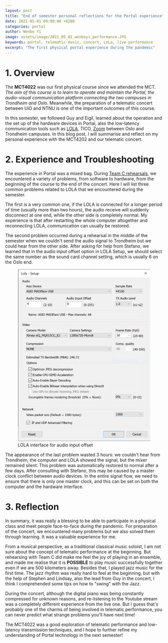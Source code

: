 ```yaml
---
layout: post
title: "End of semester personal reflections for the Portal experience"
date: 2021-05-01 09:00:00 +0200
categories: portal
author: Wenbo Yi
image: assets/image/2021_05_02_wenboyi_performance.JPG
keywords: portal, telematic-music, concert, LoLa, live-performance
excerpt: "The first physical portal experience during the pandemic"
---
```


# 1. Overview

The **MCT4022** was our first physical course since we attended the MCT. *The aim of this course is to learn to operate and maintain the Portal, the audio-visual communication platform connecting the two campuses in Trondheim and Oslo.* Meanwhile, the preparation of a telematic concert between UiO and NTNU is one of the important outcomes of this course.

In this semester, we followed Guy and Eigil, learned about the operation and the set up of the hardware devices in Portal, also the low-latency communication tools such as [LOLA](https://lola.conts.it/), TICO, [Zoom](https://zoom.us/) between Oslo and Trondheim campuses. In this blog post, I will summarise and reflect on my personal experience with the MCT4202 and our telematic concert.

# 2. Experience and Troubleshooting

The experience in Portal was a mixed bag. During [Team C rehearsals](https://mct-master.github.io/portal/2021/02/28/joni-teamcjam.html), we encountered a variety of problems, from software to hardware, from the beginning of the course to the end of the concert. Here I will list three common problems related to LOLA that we encountered during the semester.

The first is a very common one, if the LOLA is connected for a longer period of time (usually more than two hours), the audio receive will suddenly disconnect at one end, while the other side is completely normal. My experience is that after restarting the whole computer altogether and reconnecting LOLA, communication can usually be restored.

The second problem occurred during a rehearsal in the middle of the semester when we couldn't send the audio signal to Trondheim but we could hear from the other side. After asking for help from Stefano, we learned that in the audio input offset option in LOLA Setup, we should select the same number as the sound card channel setting, which is usually 6 on the Oslo end.

<figure style="float: auto">
   <img src="/assets/image/2021_05_02_wenboyi_lola.png" alt="" title="LOLA interface for audio input offset"/> <figcaption>LOLA interface for audio input offset</figcaption>
</figure>

The appearance of the last problem wasted 3 hours: we couldn't hear from Trondheim, the computer and LOLA showed the signal, but the mixer remained silent. This problem was automatically restored to normal after a few days. After consulting with Stefano, this may be caused by a master clock conflict between audio devices. In the entire signal flow, we need to ensure that there is only one master clock, and this can be set on both the computer and the hardware interface.

# 3. Reflection

In summary, it was really a blessing to be able to participate in a physical class and meet people face-to-face during the pandemic. For preparation of the concert, we encountered many problems but we also solved them through learning. It was a valuable experience for me.

From a musical perspective, as a traditional classical music soloist, I am not sure about the concept of telematic performance at the beginning. But rehearsing with Team C did make me feel the joy of playing in an ensemble, and made me realise that it is **POSSIBLE** to play music successfully together even if we are 500 kilometers away. Besides that, I played jazz music for the first time. The jazz rhythm was really hard to feel at the beginning, but with the help of Stephen and Lindsay, also the lead from Guy in the concert, I think I comprehended some tips on how to "swing" with the Jazz.

During the concert, although the digital piano was being constantly compressed for unknown reasons, and re-listening to the Youtube stream was a completely different experience from the live one. But I guess that's probably one of the charms of being involved in telematic performance, you can never predict what strange problems you'll have next time!

The MCT4022 was a good exploration of telematic performance and low-latency transmission techniques, and I hope to further refine my understanding of Portal technology in the next semester!
